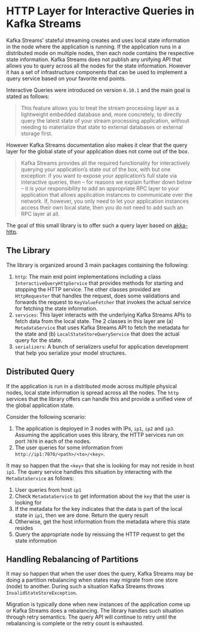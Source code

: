 # HTTP Layer for Interactive Queries in Kafka Streams

Kafka Streams' stateful streaming creates and uses local state information in the node where the application is running. If the application runs in a distributed mode on multiple nodes, then each node contains the respective state information. Kafka Streams does not publish any unifying API that allows you to query across all the nodes for the state information. However it has a set of infrastructure components that can be used to implement a query service based on your favorite end points.

Interactive Queries were introduced on version `0.10.1` and the main goal is stated as follows:

> This feature allows you to treat the stream processing layer as a lightweight embedded database and, more concretely, to directly query the latest state of your stream processing application, without needing to materialize that state to external databases or external storage first.

However Kafka Streams documentation also makes it clear that the query layer for the global state of your application does not come out of the box.

> Kafka Streams provides all the required functionality for interactively querying your application’s state out of the box, with but one exception: if you want to expose your application’s full state via interactive queries, then – for reasons we explain further down below – it is your responsibility to add an appropriate RPC layer to your application that allows application instances to communicate over the network. If, however, you only need to let your application instances access their own local state, then you do not need to add such an RPC layer at all.

The goal of this small library is to offer such a query layer based on [akka-http](https://doc.akka.io/docs/akka-http/current/scala/http/).

## The Library

The library is organized around 3 main packages containing the following:

1. `http`: The main end point implementations including a class `InteractiveQueryHttpService` that provides methods for starting and stopping the HTTP service. The other classes provided are `HttpRequester` that handles the request, does some validations and forwards the request to `KeyValueFetcher` that invokes the actual service for fetching the state information.
2. `services`: This layer interacts with the underlying Kafka Streams APIs to fetch data from the local state. The 2 classes in this layer are (a) `MetadataService` that uses Kafka Streams API to fetch the metadata for the state and (b) `LocalStateStoreQueryService` that does the actual query for the state.
3. `serializers`: A bunch of serializers useful for application development that help you serialize your model structures.

## Distributed Query

If the application is run in a distributed mode across multiple physical nodes, local state information is spread across all the nodes. The `http` services that the library offers can handle this and provide a unified view of the global application state.

Consider the following scenario:

1. The application is deployed in 3 nodes with IPs, `ip1`, `ip2` and `ip3`. Assuming the application uses this library, the HTTP services run on port `7070` in each of the nodes.
2. The user queries for some information from `http://ip1:7070/<path>/<to>/<key>`.

It may so happen that the `<key>` that she is looking for may not reside in host `ip1`. The query service handles this situation by interacting with the `MetadataService` as follows:

1. User queries from host `ip1`
2. Check `MetadataService` to get information about the `key` that the user is looking for
3. If the metadata for the key indicates that the data is part of the local state in `ip1`, then we are done. Return the query result
4. Otherwise, get the host information from the metadata where this state resides
5. Query the appropriate node by reissuing the HTTP request to get the state information

## Handling Rebalancing of Partitions

It may so happen that when the user does the query, Kafka Streams may be doing a partition rebalancing when states may migrate from one store (node) to another. During such a situation Kafka Streams throws `InvalidStateStoreException`.

Migration is typically done when new instances of the application come up or Kafka Streams does a rebalancing. The library handles such situation through retry semantics. The query API will continue to retry until the rebalancing is complete or the retry count is exhausted.
